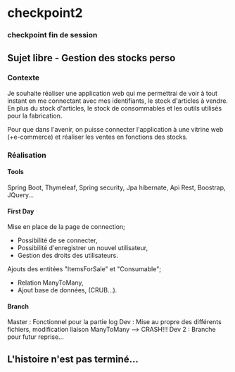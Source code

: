 # checkpoint2
### checkpoint fin de session

## Sujet libre - Gestion des stocks perso

### Contexte

Je souhaite réaliser une application web qui me permettrai de voir à tout instant en me connectant avec mes identifiants, le stock d'articles à vendre.
En plus du stock d'articles, le stock de consommables et les outils utilisés pour la fabrication.

Pour que dans l'avenir, on puisse connecter l'application à une vitrine web (+e-commerce) et réaliser les ventes en fonctions des stocks.

### Réalisation

#### Tools

Spring Boot, Thymeleaf, Spring security, Jpa hibernate, Api Rest, Boostrap, JQuery...

#### First Day 

Mise en place de la page de connection;
  - Possibilité de se connecter,
  - Possibilité d'enregistrer un nouvel utilisateur,
  - Gestion des droits des utilisateurs.
  
Ajouts des entitées "ItemsForSale" et "Consumable";
  - Relation ManyToMany,
  - Ajout base de données,
  (CRUB...).
  
  #### Branch
  
  Master : Fonctionnel pour la partie log
  Dev : Mise au propre des différents fichiers, modification liaison ManyToMany --> CRASH!!!
  Dev 2 : Branche pour futur reprise...
  
## L'histoire n'est pas terminé...



